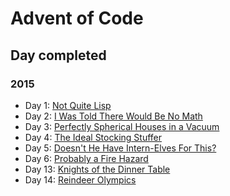 # Advent of Code

## Day completed

### 2015

 + Day 1: [Not Quite Lisp](https://adventofcode.com/2015/day/1)
 + Day 2: [I Was Told There Would Be No Math](https://adventofcode.com/2015/day/2)
 + Day 3: [Perfectly Spherical Houses in a Vacuum](https://adventofcode.com/2015/day/3)
 + Day 4: [The Ideal Stocking Stuffer](https://adventofcode.com/2015/day/4)
 + Day 5: [Doesn't He Have Intern-Elves For This?](https://adventofcode.com/2015/day/5)
 + Day 6: [Probably a Fire Hazard](https://adventofcode.com/2015/day/6)
 + Day 13: [Knights of the Dinner Table](https://adventofcode.com/2015/day/13)
 + Day 14: [Reindeer Olympics](https://adventofcode.com/2015/day/14)
